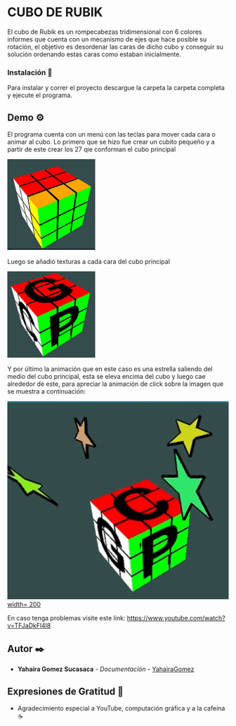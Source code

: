 # CUBO DE RUBIK
El cubo de Rubik es un rompecabezas tridimensional con 6 colores informes que cuenta con un mecanismo de ejes que hace posible su rotación, el objetivo es desordenar las 
caras de dicho cubo y conseguir su solución ordenando estas caras como estaban inicialmente.


### Instalación 🔧
Para instalar y correr el proyecto descargue la carpeta la carpeta completa y ejecute el programa.

## Demo ⚙️
El programa cuenta con un menú con las teclas para mover cada cara o animar al cubo.
Lo primero que se hizo fue crear un cubito pequeño y a partir de este crear los 27 qie conforman el cubo principal

<img src="https://github.com/YahairaGomez/COMPU-GRAFICA/blob/main/Proyecto_final/imagenes/cubo_inicial.jpg" width= 200>


Luego se añadió texturas a cada cara del cubo principal

<img src="https://github.com/YahairaGomez/COMPU-GRAFICA/blob/main/Proyecto_final/imagenes/cubo_texturas.jpg" width= 200>

Y por último la animación que en este caso es una estrella saliendo del medio del cubo principal, esta se eleva encima del cubo y luego cae alrededor de este, para apreciar la animación de click sobre la imagen que se muestra a continuación:

[![ScreenShot](https://github.com/YahairaGomez/COMPU-GRAFICA/blob/main/Proyecto_final/imagenes/estrella.jpg) width= 200](https://www.youtube.com/watch?v=TFJaDkFl4l8) 

En caso tenga problemas visite este link: https://www.youtube.com/watch?v=TFJaDkFl4l8

## Autor ✒️

* **Yahaira Gomez Sucasaca** - *Documentación* - [YahairaGomez](https://github.com/YahairaGomez)

## Expresiones de Gratitud 🎁

* Agradecimiento especial a YouTube, computación gráfica y a la cafeína ☕

